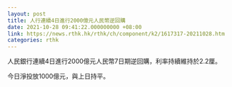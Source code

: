 ```yaml
---
layout: post
title: 人行連續4日進行2000億元人民幣逆回購
date: 2021-10-28 09:41:22.000000000 +08:00
link: https://news.rthk.hk/rthk/ch/component/k2/1617317-20211028.htm
categories: rthk
---
```


人民銀行連續4日進行2000億元人民幣7日期逆回購，利率持續維持於2.2厘。

今日淨投放1000億元，與上日持平。

